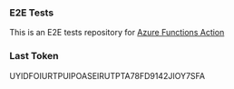 ### E2E Tests
This is an E2E tests repository for [Azure Functions Action](https://github.com/Azure/functions-action)

### Last Token
UYIDFOIURTPUIPOASEIRUTPTA78FD9142JIOY7SFA
